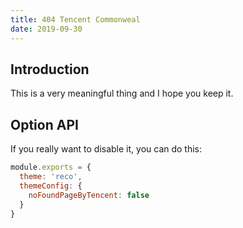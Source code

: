 ```yaml
---
title: 404 Tencent Commonweal
date: 2019-09-30
---
```


## Introduction

This is a very meaningful thing and I hope you keep it.

## Option API

If you really want to disable it, you can do this:

```js
module.exports = {
  theme: 'reco',
  themeConfig: {
    noFoundPageByTencent: false
  }  
}
```
